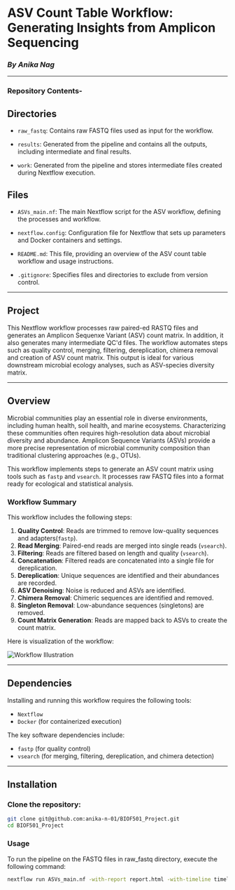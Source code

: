 # ASV Count Table Workflow: Generating Insights from Amplicon Sequencing

### *By Anika Nag*

---------------------

### Repository Contents- 
## Directories

  + `raw_fastq`: Contains raw FASTQ files used as input for the workflow. 
  
  + `results`: Generated from the pipeline and contains all the outputs, including intermediate and final results. 
        
  + `work`: Generated from the pipeline and stores intermediate files created during Nextflow execution. 
  
  
## Files

  + `ASVs_main.nf`: The main Nextflow script for the ASV workflow, defining the processes and workflow.
  
  + `nextflow.config`: Configuration file for Nextflow that sets up parameters and Docker containers and settings.
  
  + `README.md`: This file, providing an overview of the ASV count table workflow and usage instructions.
  
  + `.gitignore`: Specifies files and directories to exclude from version control. 

---------------------

## Project

This Nextflow workflow processes raw paired-ed RASTQ files and generates an Amplicon Sequenxe Variant (ASV) count matrix. In addition, it also generates many intermediate QC'd files. The workflow automates steps such as quality control, merging, filtering, dereplication, chimera removal and creation of ASV count matrix. This output is ideal for various downstream microbial ecology analyses, such as ASV-species diversity matrix. 

--------------------

## Overview

Microbial communities play an essential role in diverse environments, including human health, soil health, and marine ecosystems. Characterizing these communities often requires high-resolution data about microbial diversity and abundance. Amplicon Sequence Variants (ASVs) provide a more precise representation of microbial community composition than traditional clustering approaches (e.g., OTUs).

This workflow implements steps to generate an ASV count matrix using tools such as `fastp` and `vsearch`. It processes raw FASTQ files into a format ready for ecological and statistical analysis.

### Workflow Summary

This workflow includes the following steps:

1. **Quality Control**: Reads are trimmed to remove low-quality sequences and adapters(`fastp`).
2. **Read Merging**: Paired-end reads are merged into single reads (`vsearch`).
3. **Filtering**: Reads are filtered based on length and quality (`vsearch`).
4. **Concatenation**: Filtered reads are concatenated into a single file for dereplication.
5. **Dereplication**: Unique sequences are identified and their abundances are recorded.
6. **ASV Denoising**: Noise is reduced and ASVs are identified. 
7. **Chimera Removal**: Chimeric sequences are identified and removed.
8. **Singleton Removal**: Low-abundance sequences (singletons) are removed.
9. **Count Matrix Generation**: Reads are mapped back to ASVs to create the count matrix.

Here is visualization of the workflow:

![Workflow Illustration](BIOF501_Project/VSearch_501)

---------------------

## Dependencies

Installing and running this workflow requires the following tools:
- `Nextflow`
- `Docker` (for containerized execution)


The key software dependencies include:
- `fastp` (for quality control)
- `vsearch` (for merging, filtering, dereplication, and chimera detection)

--------------------

## Installation

### Clone the repository:

```bash
git clone git@github.com:anika-n-01/BIOF501_Project.git
cd BIOF501_Project
```
### Usage

To run the pipeline on the FASTQ files in raw_fastq directory, execute the following command:

```bash
nextflow run ASVs_main.nf -with-report report.html -with-timeline timeline.html -with-trace trace.txt -with-dag dag.png
```


